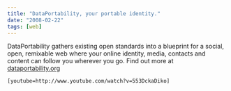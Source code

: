 ```yaml
---
title: "DataPortability, your portable identity."
date: "2008-02-22"
tags: [web]
---
```


DataPortability gathers existing open standards into a blueprint for a social, open, remixable web where your online identity, media, contacts and content can follow you wherever you go. Find out more at [dataportability.org](http://dataportability.org/)

```
[youtube=http://www.youtube.com/watch?v=553DckaDiko]
```
